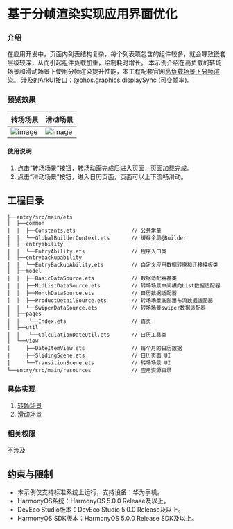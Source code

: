 # 基于分帧渲染实现应用界面优化

### 介绍

在应用开发中，页面内列表结构复杂，每个列表项包含的组件较多，就会导致嵌套层级较深，从而引起组件负载加重，绘制耗时增长。
本示例介绍在高负载的转场场景和滑动场景下使用分帧渲染提升性能，本工程配套官网[高负载场景下分帧渲染](https://developer.huawei.com/consumer/cn/doc/best-practices/bpta-dispose-highly-loaded-component-render)。
涉及的ArkUI接口：[@ohos.graphics.displaySync (可变帧率)](https://developer.huawei.com/consumer/cn/doc/harmonyos-references/js-apis-graphics-displaysync#displaysynccreate)。

### 预览效果

| 转场场景                                             | 滑动场景                                          |
|--------------------------------------------------|-----------------------------------------------|
| ![image](screenshots/device/TransitionScene.gif) | ![image](screenshots/device/SlidingScene.gif) |

#### 使用说明

1. 点击“转场场景”按钮，转场动画完成后进入页面，页面加载完成。
2. 点击“滑动场景”按钮，进入日历页面，页面可以上下流畅滑动。

## 工程目录

``` 
├──entry/src/main/ets                          
│  ├──common
│  │  ├──Constants.ets                  // 公共常量
│  │  └──GlobalBuilderContext.ets       // 缓存全局@Builder
│  ├──entryability
│  │  └──EntryAbility.ets               // 程序入口类
│  ├──entrybackupability
│  │  └──EntryBackupAbility.ets         // 自定义应用数据转换和迁移模板类
│  ├──model                              
│  │  ├──BasicDataSource.ets            // 数据适配器基类
│  │  ├──MidListDataSource.ets          // 转场场景中间横向List数据适配器
│  │  ├──MonthDataSource.ets            // 日历数据适配器
│  │  ├──ProductDetailSource.ets        // 转场场景底部瀑布流数据适配器
│  │  └──SwiperDataSource.ets           // 转场场景swiper数据适配器
│  ├──pages
│  │   └──Index.ets                     // 首页
│  ├──util
│  │   └──CalculationDateUtil.ets       // 日历工具类
│  └──view                        
│     ├──DateItemView.ets               // 每个月的日历数据
│     ├──SlidingScene.ets               // 日历页面 UI
│     └──TransitionScene.ets            // 转场场景 UI
└──entry/src/main/resources             // 应用资源目录
``` 

### 具体实现

1. [转场场景](https://developer.huawei.com/consumer/cn/doc/best-practices/bpta-dispose-highly-loaded-component-render#section5987133112411)
2. [滑动场景](https://developer.huawei.com/consumer/cn/doc/best-practices/bpta-dispose-highly-loaded-component-render#section15195122915243)

### 相关权限

不涉及

## 约束与限制

* 本示例仅支持标准系统上运行，支持设备：华为手机。
* HarmonyOS系统：HarmonyOS 5.0.0 Release及以上。
* DevEco Studio版本：DevEco Studio 5.0.0 Release及以上。
* HarmonyOS SDK版本：HarmonyOS 5.0.0 Release SDK及以上。